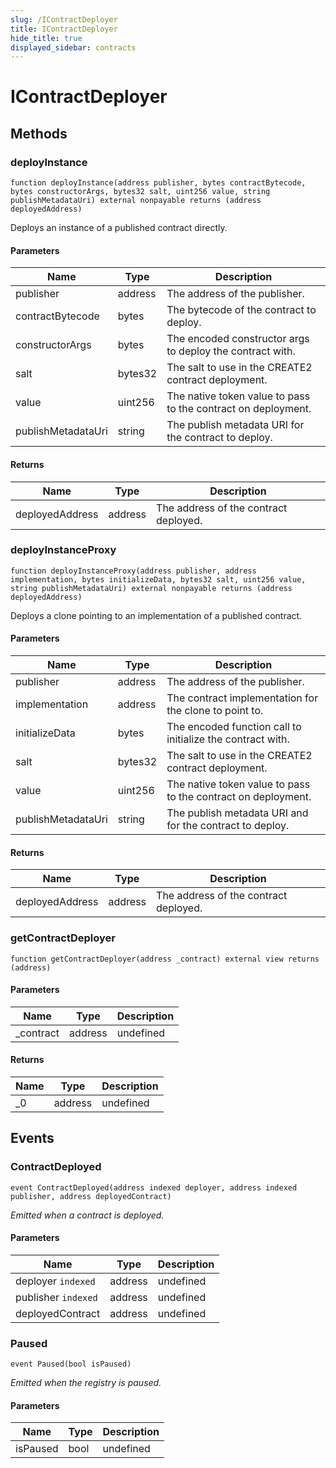 ```yaml
---
slug: /IContractDeployer
title: IContractDeployer
hide_title: true
displayed_sidebar: contracts
---
```


# IContractDeployer

## Methods

### deployInstance

```solidity
function deployInstance(address publisher, bytes contractBytecode, bytes constructorArgs, bytes32 salt, uint256 value, string publishMetadataUri) external nonpayable returns (address deployedAddress)
```

Deploys an instance of a published contract directly.

#### Parameters

| Name               | Type    | Description                                                   |
| ------------------ | ------- | ------------------------------------------------------------- |
| publisher          | address | The address of the publisher.                                 |
| contractBytecode   | bytes   | The bytecode of the contract to deploy.                       |
| constructorArgs    | bytes   | The encoded constructor args to deploy the contract with.     |
| salt               | bytes32 | The salt to use in the CREATE2 contract deployment.           |
| value              | uint256 | The native token value to pass to the contract on deployment. |
| publishMetadataUri | string  | The publish metadata URI for the contract to deploy.          |

#### Returns

| Name            | Type    | Description                           |
| --------------- | ------- | ------------------------------------- |
| deployedAddress | address | The address of the contract deployed. |

### deployInstanceProxy

```solidity
function deployInstanceProxy(address publisher, address implementation, bytes initializeData, bytes32 salt, uint256 value, string publishMetadataUri) external nonpayable returns (address deployedAddress)
```

Deploys a clone pointing to an implementation of a published contract.

#### Parameters

| Name               | Type    | Description                                                   |
| ------------------ | ------- | ------------------------------------------------------------- |
| publisher          | address | The address of the publisher.                                 |
| implementation     | address | The contract implementation for the clone to point to.        |
| initializeData     | bytes   | The encoded function call to initialize the contract with.    |
| salt               | bytes32 | The salt to use in the CREATE2 contract deployment.           |
| value              | uint256 | The native token value to pass to the contract on deployment. |
| publishMetadataUri | string  | The publish metadata URI and for the contract to deploy.      |

#### Returns

| Name            | Type    | Description                           |
| --------------- | ------- | ------------------------------------- |
| deployedAddress | address | The address of the contract deployed. |

### getContractDeployer

```solidity
function getContractDeployer(address _contract) external view returns (address)
```

#### Parameters

| Name       | Type    | Description |
| ---------- | ------- | ----------- |
| \_contract | address | undefined   |

#### Returns

| Name | Type    | Description |
| ---- | ------- | ----------- |
| \_0  | address | undefined   |

## Events

### ContractDeployed

```solidity
event ContractDeployed(address indexed deployer, address indexed publisher, address deployedContract)
```

_Emitted when a contract is deployed._

#### Parameters

| Name                | Type    | Description |
| ------------------- | ------- | ----------- |
| deployer `indexed`  | address | undefined   |
| publisher `indexed` | address | undefined   |
| deployedContract    | address | undefined   |

### Paused

```solidity
event Paused(bool isPaused)
```

_Emitted when the registry is paused._

#### Parameters

| Name     | Type | Description |
| -------- | ---- | ----------- |
| isPaused | bool | undefined   |
